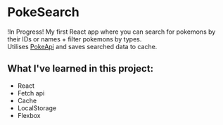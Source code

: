 # PokeSearch

!In Progress! My first React app where you can search for pokemons by their IDs or names + filter pokemons by types.  
Utilises [PokeApi](https://pokeapi.co/) and saves searched data to cache.

## What I've learned in this project:
- React
- Fetch api
- Cache
- LocalStorage
- Flexbox
